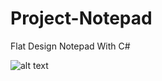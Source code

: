 # Project-Notepad
 Flat Design Notepad With C#

![alt text](https://lh5.googleusercontent.com/UnWDeIYF7CS3IqnI71Dnkg8P7bUhxV5qhSsbUkFns7A4Zvum9c-ngtWVxhLOlIVS74Y-e9Y03vRyuA=w1920-h979-rw)
